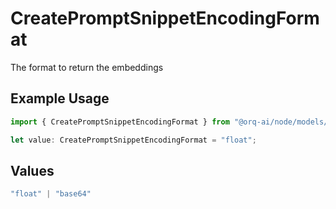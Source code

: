 # CreatePromptSnippetEncodingFormat

The format to return the embeddings

## Example Usage

```typescript
import { CreatePromptSnippetEncodingFormat } from "@orq-ai/node/models/operations";

let value: CreatePromptSnippetEncodingFormat = "float";
```

## Values

```typescript
"float" | "base64"
```